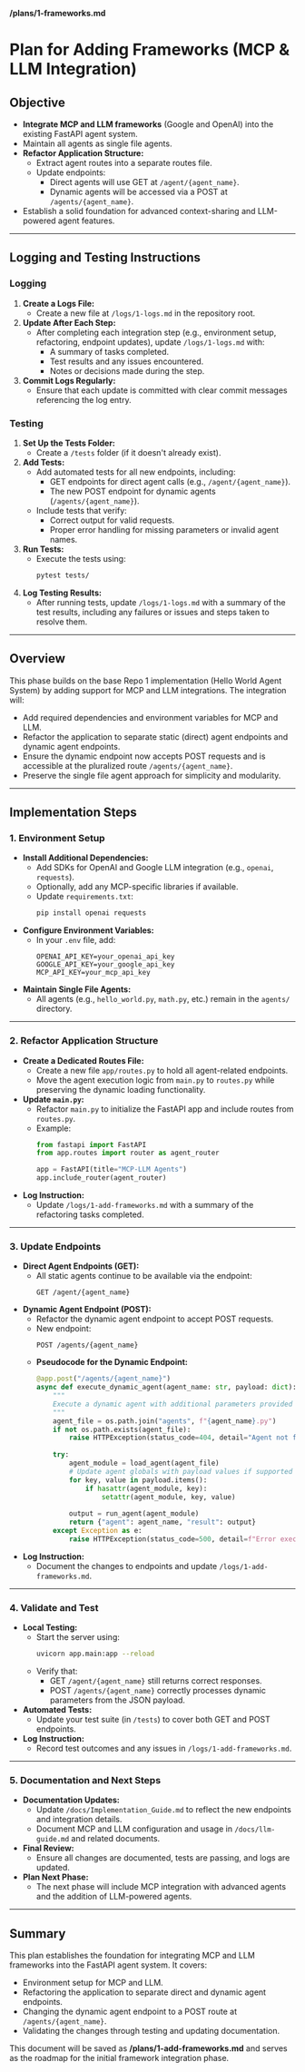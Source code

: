 **/plans/1-frameworks.md**

# Plan for Adding Frameworks (MCP & LLM Integration)

## Objective

- **Integrate MCP and LLM frameworks** (Google and OpenAI) into the existing FastAPI agent system.
- Maintain all agents as single file agents.
- **Refactor Application Structure:**  
  - Extract agent routes into a separate routes file.
  - Update endpoints:
    - Direct agents will use GET at `/agent/{agent_name}`.
    - Dynamic agents will be accessed via a POST at `/agents/{agent_name}`.
- Establish a solid foundation for advanced context-sharing and LLM-powered agent features.

---

## Logging and Testing Instructions

### Logging
1. **Create a Logs File:**  
   - Create a new file at `/logs/1-logs.md` in the repository root.
2. **Update After Each Step:**  
   - After completing each integration step (e.g., environment setup, refactoring, endpoint updates), update `/logs/1-logs.md` with:
     - A summary of tasks completed.
     - Test results and any issues encountered.
     - Notes or decisions made during the step.
3. **Commit Logs Regularly:**  
   - Ensure that each update is committed with clear commit messages referencing the log entry.

### Testing
1. **Set Up the Tests Folder:**  
   - Create a `/tests` folder (if it doesn't already exist).
2. **Add Tests:**  
   - Add automated tests for all new endpoints, including:
     - GET endpoints for direct agent calls (e.g., `/agent/{agent_name}`).
     - The new POST endpoint for dynamic agents (`/agents/{agent_name}`).
   - Include tests that verify:
     - Correct output for valid requests.
     - Proper error handling for missing parameters or invalid agent names.
3. **Run Tests:**  
   - Execute the tests using:
     ```bash
     pytest tests/
     ```
4. **Log Testing Results:**  
   - After running tests, update `/logs/1-logs.md` with a summary of the test results, including any failures or issues and steps taken to resolve them.

--- 

## Overview

This phase builds on the base Repo 1 implementation (Hello World Agent System) by adding support for MCP and LLM integrations. The integration will:
- Add required dependencies and environment variables for MCP and LLM.
- Refactor the application to separate static (direct) agent endpoints and dynamic agent endpoints.
- Ensure the dynamic endpoint now accepts POST requests and is accessible at the pluralized route `/agents/{agent_name}`.
- Preserve the single file agent approach for simplicity and modularity.

---

## Implementation Steps

### 1. Environment Setup

- **Install Additional Dependencies:**  
  - Add SDKs for OpenAI and Google LLM integration (e.g., `openai`, `requests`).
  - Optionally, add any MCP-specific libraries if available.
  - Update `requirements.txt`:
    ```bash
    pip install openai requests
    ```
- **Configure Environment Variables:**  
  - In your `.env` file, add:
    ```env
    OPENAI_API_KEY=your_openai_api_key
    GOOGLE_API_KEY=your_google_api_key
    MCP_API_KEY=your_mcp_api_key
    ```
- **Maintain Single File Agents:**  
  - All agents (e.g., `hello_world.py`, `math.py`, etc.) remain in the `agents/` directory.

---

### 2. Refactor Application Structure

- **Create a Dedicated Routes File:**  
  - Create a new file `app/routes.py` to hold all agent-related endpoints.
  - Move the agent execution logic from `main.py` to `routes.py` while preserving the dynamic loading functionality.
- **Update `main.py`:**  
  - Refactor `main.py` to initialize the FastAPI app and include routes from `routes.py`.
  - Example:
    ```python
    from fastapi import FastAPI
    from app.routes import router as agent_router

    app = FastAPI(title="MCP-LLM Agents")
    app.include_router(agent_router)
    ```
- **Log Instruction:**  
  - Update `/logs/1-add-frameworks.md` with a summary of the refactoring tasks completed.

---

### 3. Update Endpoints

- **Direct Agent Endpoints (GET):**  
  - All static agents continue to be available via the endpoint:
    ```
    GET /agent/{agent_name}
    ```
- **Dynamic Agent Endpoint (POST):**  
  - Refactor the dynamic agent endpoint to accept POST requests.
  - New endpoint: 
    ```
    POST /agents/{agent_name}
    ```
  - **Pseudocode for the Dynamic Endpoint:**
    ```python
    @app.post("/agents/{agent_name}")
    async def execute_dynamic_agent(agent_name: str, payload: dict):
        """
        Execute a dynamic agent with additional parameters provided in the request body.
        """
        agent_file = os.path.join("agents", f"{agent_name}.py")
        if not os.path.exists(agent_file):
            raise HTTPException(status_code=404, detail="Agent not found.")
        
        try:
            agent_module = load_agent(agent_file)
            # Update agent globals with payload values if supported
            for key, value in payload.items():
                if hasattr(agent_module, key):
                    setattr(agent_module, key, value)
            
            output = run_agent(agent_module)
            return {"agent": agent_name, "result": output}
        except Exception as e:
            raise HTTPException(status_code=500, detail=f"Error executing agent: {str(e)}")
    ```
- **Log Instruction:**  
  - Document the changes to endpoints and update `/logs/1-add-frameworks.md`.

---

### 4. Validate and Test

- **Local Testing:**  
  - Start the server using:
    ```bash
    uvicorn app.main:app --reload
    ```
  - Verify that:
    - GET `/agent/{agent_name}` still returns correct responses.
    - POST `/agents/{agent_name}` correctly processes dynamic parameters from the JSON payload.
- **Automated Tests:**  
  - Update your test suite (in `/tests`) to cover both GET and POST endpoints.
- **Log Instruction:**  
  - Record test outcomes and any issues in `/logs/1-add-frameworks.md`.

---

### 5. Documentation and Next Steps

- **Documentation Updates:**  
  - Update `/docs/Implementation_Guide.md` to reflect the new endpoints and integration details.
  - Document MCP and LLM configuration and usage in `/docs/llm-guide.md` and related documents.
- **Final Review:**  
  - Ensure all changes are documented, tests are passing, and logs are updated.
- **Plan Next Phase:**  
  - The next phase will include MCP integration with advanced agents and the addition of LLM-powered agents.

---

## Summary

This plan establishes the foundation for integrating MCP and LLM frameworks into the FastAPI agent system. It covers:
- Environment setup for MCP and LLM.
- Refactoring the application to separate direct and dynamic agent endpoints.
- Changing the dynamic agent endpoint to a POST route at `/agents/{agent_name}`.
- Validating the changes through testing and updating documentation.

This document will be saved as **/plans/1-add-frameworks.md** and serves as the roadmap for the initial framework integration phase.

